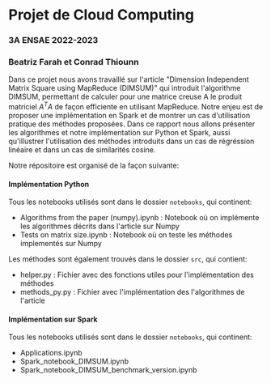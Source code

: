 # Projet de Cloud Computing
### 3A ENSAE 2022-2023
### Beatriz Farah et Conrad Thiounn

Dans ce projet nous avons travaillé sur l'article "Dimension Independent Matrix Square using MapReduce (DIMSUM)"  qui introduit l'algorithme DIMSUM, permettant de calculer pour une matrice creuse A le produit matriciel $A^TA$ de façon efficiente en utilisant MapReduce. Notre enjeu est de proposer une implémentation en Spark et de montrer un cas d'utilisation pratique des méthodes proposées. Dans ce rapport nous allons présenter les algorithmes et notre implémentation sur Python et Spark, aussi qu'illustrer l'utilisation des méthodes introduits dans un cas de régréssion linéaire et dans un cas de similarités cosine.

Notre répositoire est organisé de la façon suivante: 
#### Implémentation Python
Tous les notebooks utilisés sont dans le dossier ``notebooks``, qui continent:
- Algorithms from the paper (numpy).ipynb : Notebook où on implémente les algorithmes décrits dans l'article sur Numpy 
- Tests on matrix size.ipynb : Notebook où on teste les méthodes implementés sur Numpy

Les méthodes sont également trouvés dans le dossier ``src``, qui contient:
- helper.py : Fichier avec des fonctions utiles pour l'implémentation des méthodes
- methods_py.py : Fichier avec l'implémentation des l'algorithmes de l'article


#### Implémentation sur Spark
Tous les notebooks utilisés sont dans le dossier ``notebooks``, qui continent:
- Applications.ipynb
- Spark_notebook_DIMSUM.ipynb
- Spark_notebook_DIMSUM_benchmark_version.ipynb



